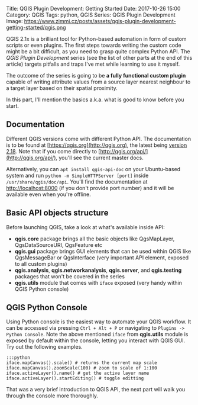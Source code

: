 Title: QGIS Plugin Development: Getting Started
Date: 2017-10-26 15:00
Category: QGIS
Tags: python, QGIS
Series: QGIS Plugin Development
Image: https://www.zimmi.cz/posts/assets/qgis-plugin-development-getting-started/qgis.png

QGIS 2.1x is a brilliant tool for Python-based automation in form of custom scripts or even plugins. The first steps towards writing the custom code might be a bit difficult, as you need to grasp quite complex Python API. The *QGIS Plugin Development* series (see the list of other parts at the end of this article) targets pitfalls and traps I've met while learning to use it myself.

The outcome of the series is going to be **a fully functional custom plugin** capable of writing attribute values from a source layer nearest neighbour to a target layer based on their spatial proximity.

In this part, I'll mention the basics a.k.a. what is good to know before you start.

## Documentation

Different QGIS versions come with different Python API. The documentation is to be found at [https://qgis.org](http://qgis.org), the latest being [version 2.18](http://qgis.org/api/2.18/). Note that if you come directly to [http://qgis.org/api/](http://qgis.org/api/), you'll see the current master docs.

Alternatively, you can `apt install qgis-api-doc` on your Ubuntu-based system and run `python -m SimpleHTTPServer [port]` inside `/usr/share/qgis/doc/api`. You'll find the documentation at [http://localhost:8000](http://localhost:8000) (if you don't provide port number) and it will be available even when you're offline.

## Basic API objects structure

Before launching QGIS, take a look at what's available inside API:

* **qgis.core** package brings all the basic objects like QgsMapLayer, QgsDataSourceURI, QgsFeature etc
* **qgis.gui** package brings GUI elements that can be used within QGIS like QgsMessageBar or QgsInterface (very important API element, exposed to all custom plugins)
* **qgis.analysis**, **qgis.networkanalysis**, **qgis.server**, and **qgis.testing** packages that won't be covered in the series
* **qgis.utils** module that comes with `iface` exposed (very handy within QGIS Python console)

## QGIS Python Console

Using Python console is the easiest way to automate your QGIS workflow. It can be accessed via pressing `Ctrl + Alt + P` or navigating to `Plugins -> Python Console`. Note the above mentioned `iface` from **qgis.utils** module is exposed by default within the console, letting you interact with QGIS GUI. Try out the following examples.

    :::python
    iface.mapCanvas().scale() # returns the current map scale
    iface.mapCanvas().zoomScale(100) # zoom to scale of 1:100
    iface.activeLayer().name() # get the active layer name
    iface.activeLayer().startEditing() # toggle editting

That was a very brief introduction to QGIS API, the next part will walk you through the console more thoroughly.
